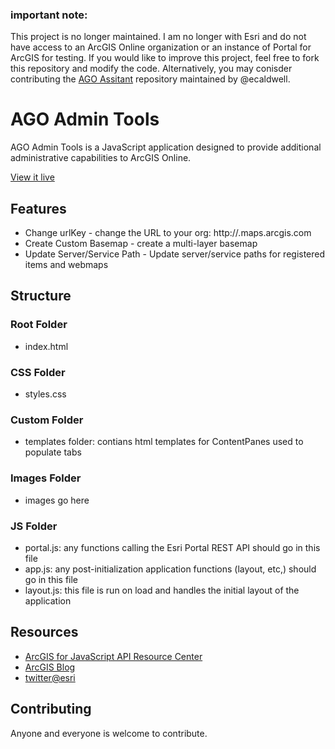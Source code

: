 ### important note:
This project is no longer maintained. I am no longer with Esri and do not have access to an ArcGIS Online organization or an instance of Portal for ArcGIS for testing. If you would like to improve this project, feel free to fork this repository and modify the code. Alternatively, you may conisder contributing the [AGO Assitant](https://github.com/Esri/ago-assistant) repository maintained by @ecaldwell.

# AGO Admin Tools

AGO Admin Tools is a JavaScript application designed to provide additional administrative capabilities to ArcGIS Online.

[View it live](https://pholleran.github.io/agoAdminTools/)

## Features

* Change urlKey - change the URL to your org: http://<urlKey>.maps.arcgis.com
* Create Custom Basemap - create a multi-layer basemap
* Update Server/Service Path - Update server/service paths for registered items and webmaps

## Structure

### Root Folder
* index.html

### CSS Folder
* styles.css

### Custom Folder
* templates folder: contians html templates for ContentPanes used to populate tabs

### Images Folder
* images go here

### JS Folder
* portal.js: any functions calling the Esri Portal REST API should go in this file
* app.js: any post-initialization application functions (layout, etc,) should go in this file
* layout.js: this file is run on load and handles the initial layout of the application

## Resources

* [ArcGIS for JavaScript API Resource Center](http://help.arcgis.com/en/webapi/javascript/arcgis/index.html)
* [ArcGIS Blog](http://blogs.esri.com/esri/arcgis/)
* [twitter@esri](http://twitter.com/esri)

## Contributing

Anyone and everyone is welcome to contribute.
